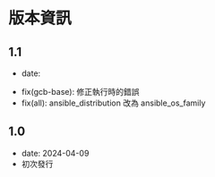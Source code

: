 # 版本資訊

## 1.1

* date: 
- fix(gcb-base): 修正執行時的錯誤
- fix(all): ansible_distribution 改為 ansible_os_family

## 1.0

* date: 2024-04-09
* 初次發行